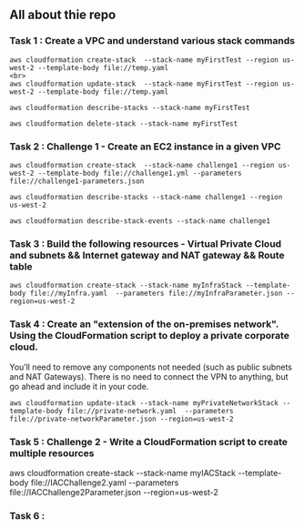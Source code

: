 ## All about thie repo

### Task 1 : Create a VPC and understand various stack commands
  
    aws cloudformation create-stack  --stack-name myFirstTest --region us-west-2 --template-body file://temp.yaml
    <br>
    aws cloudformation update-stack  --stack-name myFirstTest --region us-west-2 --template-body file://temp.yaml

    aws cloudformation describe-stacks --stack-name myFirstTest

    aws cloudformation delete-stack --stack-name myFirstTest
  
### Task 2 : Challenge 1 - Create an EC2 instance in a given VPC

    aws cloudformation create-stack  --stack-name challenge1 --region us-west-2 --template-body file://challenge1.yml --parameters file://challenge1-parameters.json

    aws cloudformation describe-stacks --stack-name challenge1 --region us-west-2

    aws cloudformation describe-stack-events --stack-name challenge1
  
### Task 3 : Build the following resources - Virtual Private Cloud and subnets && Internet gateway and NAT gateway && Route table

    aws cloudformation create-stack --stack-name myInfraStack --template-body file://myInfra.yaml  --parameters file://myInfraParameter.json --region=us-west-2

### Task 4 : Create an "extension of the on-premises network". Using the CloudFormation script to deploy a private corporate cloud.
You’ll need to remove any components not needed (such as public subnets and NAT Gateways). There is no need to connect the VPN to anything, but go ahead and include it in your code.

    aws cloudformation update-stack --stack-name myPrivateNetworkStack --template-body file://private-network.yaml  --parameters file://private-networkParameter.json --region=us-west-2
  
### Task 5 : Challenge 2 - Write a CloudFormation script to create multiple resources

   aws cloudformation create-stack --stack-name myIACStack --template-body file://IACChallenge2.yaml  --parameters file://IACChallenge2Parameter.json --region=us-west-2

### Task 6 :
